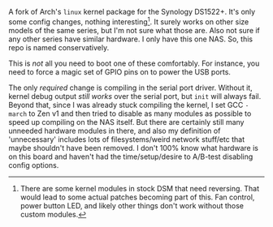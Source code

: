 A fork of Arch's `linux` kernel package for the Synology DS1522+. It's only some config changes, nothing interesting[^synobrd]. It surely works on other size models of the same series, but I'm not sure what those are. Also not sure if any other series have similar hardware. I only have this one NAS. So, this repo is named conservatively.

This is *not* all you need to boot one of these comfortably. For instance, you need to force a magic set of GPIO pins on to power the USB ports.

The only *required* change is compiling in the serial port driver. Without it, kernel debug output *still works* over the serial port, but `init` will always fail. Beyond that, since I was already stuck compiling the kernel, I set GCC `-march` to Zen v1 and then tried to disable as many modules as possible to speed up compiling on the NAS itself. But there are certainly still many unneeded hardware modules in there, and also my definition of 'unnecessary' includes lots of filesystems/weird network stuff/etc that maybe shouldn't have been removed. I don't 100% know what hardware is on this board and haven't had the time/setup/desire to A/B-test disabling config options.

[^synobrd]: There are some kernel modules in stock DSM that need reversing. That would lead to some actual patches becoming part of this. Fan control, power button LED, and likely other things don't work without those custom modules.
